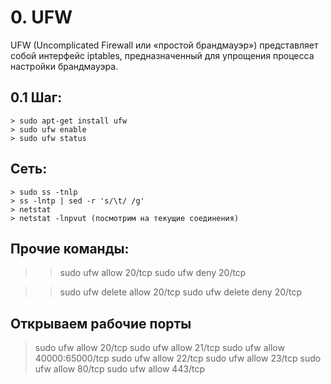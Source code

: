 ## ################################################################
# 0. UFW
UFW (Uncomplicated Firewall или «простой брандмауэр») представляет 
собой интерфейс iptables, предназначенный для упрощения процесса 
настройки брандмауэра.

 ## 0.1 Шаг:
    > sudo apt-get install ufw
    > sudo ufw enable
    > sudo ufw status
    
 ## Сеть:
    > sudo ss -tnlp
    > ss -lntp | sed -r 's/\t/ /g'
    > netstat
    > netstat -lnpvut (посмотрим на текущие соединения)
    
 ## Прочие команды: 
   >> sudo ufw allow 20/tcp
   >> sudo ufw deny 20/tcp
   
   >> sudo ufw delete allow 20/tcp
   >> sudo ufw delete deny 20/tcp

  ## Открываем рабочие порты  
   > sudo ufw allow 20/tcp
   > sudo ufw allow 21/tcp
   > sudo ufw allow 40000:65000/tcp
   > sudo ufw allow 22/tcp
   > sudo ufw allow 23/tcp 
   > sudo ufw allow 80/tcp 
   > sudo ufw allow 443/tcp








